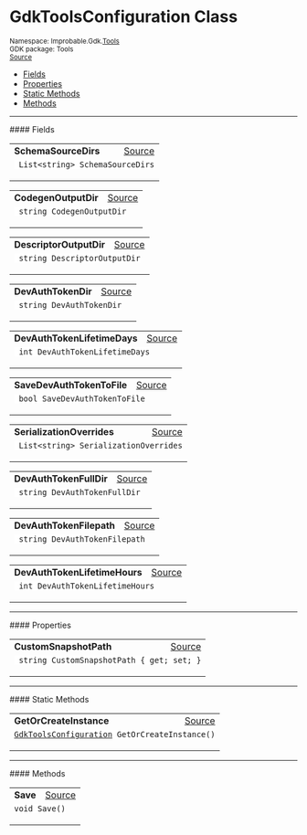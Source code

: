 
# GdkToolsConfiguration Class
<sup>
Namespace: Improbable.Gdk.<a href="{{urlRoot}}/api/tools-index">Tools</a><br/>
GDK package: Tools<br/>
<a href="https://www.github.com/spatialos/gdk-for-unity/blob/51790202/workers/unity/Packages/io.improbable.gdk.tools/GdkToolsConfiguration.cs/#L9">Source</a>
<style>
a code {
                    padding: 0em 0.25em!important;
}
code {
                    background-color: #ffffff!important;
}
</style>
</sup>
<nav id="pageToc" class="page-toc"><ul><li><a href="#fields">Fields</a>
<li><a href="#properties">Properties</a>
<li><a href="#static-methods">Static Methods</a>
<li><a href="#methods">Methods</a>
</ul></nav>








</p>
<hr style="width:100%; border-top-color:#d8d8d8" />
#### Fields


</p>




<table width="100%">
    <tr>
        <td style="border-right:none"><a id="schemasourcedirs"></a><b>SchemaSourceDirs</b></td>
        <td style="border-left:none; text-align:right"><a href="https://www.github.com/spatialos/gdk-for-unity/blob/51790202/workers/unity/Packages/io.improbable.gdk.tools/GdkToolsConfiguration.cs/#L11">Source</a></td>
    </tr>
    <tr>
        <td colspan="2">
<code> List&lt;string&gt; SchemaSourceDirs</code></p>


</td>
    </tr>
</table>


<table width="100%">
    <tr>
        <td style="border-right:none"><a id="codegenoutputdir"></a><b>CodegenOutputDir</b></td>
        <td style="border-left:none; text-align:right"><a href="https://www.github.com/spatialos/gdk-for-unity/blob/51790202/workers/unity/Packages/io.improbable.gdk.tools/GdkToolsConfiguration.cs/#L12">Source</a></td>
    </tr>
    <tr>
        <td colspan="2">
<code> string CodegenOutputDir</code></p>


</td>
    </tr>
</table>


<table width="100%">
    <tr>
        <td style="border-right:none"><a id="descriptoroutputdir"></a><b>DescriptorOutputDir</b></td>
        <td style="border-left:none; text-align:right"><a href="https://www.github.com/spatialos/gdk-for-unity/blob/51790202/workers/unity/Packages/io.improbable.gdk.tools/GdkToolsConfiguration.cs/#L13">Source</a></td>
    </tr>
    <tr>
        <td colspan="2">
<code> string DescriptorOutputDir</code></p>


</td>
    </tr>
</table>


<table width="100%">
    <tr>
        <td style="border-right:none"><a id="devauthtokendir"></a><b>DevAuthTokenDir</b></td>
        <td style="border-left:none; text-align:right"><a href="https://www.github.com/spatialos/gdk-for-unity/blob/51790202/workers/unity/Packages/io.improbable.gdk.tools/GdkToolsConfiguration.cs/#L14">Source</a></td>
    </tr>
    <tr>
        <td colspan="2">
<code> string DevAuthTokenDir</code></p>


</td>
    </tr>
</table>


<table width="100%">
    <tr>
        <td style="border-right:none"><a id="devauthtokenlifetimedays"></a><b>DevAuthTokenLifetimeDays</b></td>
        <td style="border-left:none; text-align:right"><a href="https://www.github.com/spatialos/gdk-for-unity/blob/51790202/workers/unity/Packages/io.improbable.gdk.tools/GdkToolsConfiguration.cs/#L15">Source</a></td>
    </tr>
    <tr>
        <td colspan="2">
<code> int DevAuthTokenLifetimeDays</code></p>


</td>
    </tr>
</table>


<table width="100%">
    <tr>
        <td style="border-right:none"><a id="savedevauthtokentofile"></a><b>SaveDevAuthTokenToFile</b></td>
        <td style="border-left:none; text-align:right"><a href="https://www.github.com/spatialos/gdk-for-unity/blob/51790202/workers/unity/Packages/io.improbable.gdk.tools/GdkToolsConfiguration.cs/#L16">Source</a></td>
    </tr>
    <tr>
        <td colspan="2">
<code> bool SaveDevAuthTokenToFile</code></p>


</td>
    </tr>
</table>


<table width="100%">
    <tr>
        <td style="border-right:none"><a id="serializationoverrides"></a><b>SerializationOverrides</b></td>
        <td style="border-left:none; text-align:right"><a href="https://www.github.com/spatialos/gdk-for-unity/blob/51790202/workers/unity/Packages/io.improbable.gdk.tools/GdkToolsConfiguration.cs/#L17">Source</a></td>
    </tr>
    <tr>
        <td colspan="2">
<code> List&lt;string&gt; SerializationOverrides</code></p>


</td>
    </tr>
</table>


<table width="100%">
    <tr>
        <td style="border-right:none"><a id="devauthtokenfulldir"></a><b>DevAuthTokenFullDir</b></td>
        <td style="border-left:none; text-align:right"><a href="https://www.github.com/spatialos/gdk-for-unity/blob/51790202/workers/unity/Packages/io.improbable.gdk.tools/GdkToolsConfiguration.cs/#L19">Source</a></td>
    </tr>
    <tr>
        <td colspan="2">
<code> string DevAuthTokenFullDir</code></p>


</td>
    </tr>
</table>


<table width="100%">
    <tr>
        <td style="border-right:none"><a id="devauthtokenfilepath"></a><b>DevAuthTokenFilepath</b></td>
        <td style="border-left:none; text-align:right"><a href="https://www.github.com/spatialos/gdk-for-unity/blob/51790202/workers/unity/Packages/io.improbable.gdk.tools/GdkToolsConfiguration.cs/#L20">Source</a></td>
    </tr>
    <tr>
        <td colspan="2">
<code> string DevAuthTokenFilepath</code></p>


</td>
    </tr>
</table>


<table width="100%">
    <tr>
        <td style="border-right:none"><a id="devauthtokenlifetimehours"></a><b>DevAuthTokenLifetimeHours</b></td>
        <td style="border-left:none; text-align:right"><a href="https://www.github.com/spatialos/gdk-for-unity/blob/51790202/workers/unity/Packages/io.improbable.gdk.tools/GdkToolsConfiguration.cs/#L21">Source</a></td>
    </tr>
    <tr>
        <td colspan="2">
<code> int DevAuthTokenLifetimeHours</code></p>


</td>
    </tr>
</table>





</p>
<hr style="width:100%; border-top-color:#d8d8d8" />
#### Properties


</p>




<table width="100%">
    <tr>
        <td style="border-right:none"><a id="customsnapshotpath"></a><b>CustomSnapshotPath</b></td>
        <td style="border-left:none; text-align:right"><a href="https://www.github.com/spatialos/gdk-for-unity/blob/51790202/workers/unity/Packages/io.improbable.gdk.tools/GdkToolsConfiguration.cs/#L25">Source</a></td>
    </tr>
    <tr>
        <td colspan="2">
<code> string CustomSnapshotPath { get; set; }</code></p>



</td>
    </tr>
</table>




</p>
<hr style="width:100%; border-top-color:#d8d8d8" />
#### Static Methods


</p>




<table width="100%">
    <tr>
        <td style="border-right:none"><a id="getorcreateinstance"></a><b>GetOrCreateInstance</b></td>
        <td style="border-left:none; text-align:right"><a href="https://www.github.com/spatialos/gdk-for-unity/blob/51790202/workers/unity/Packages/io.improbable.gdk.tools/GdkToolsConfiguration.cs/#L111">Source</a></td>
    </tr>
    <tr>
        <td colspan="2">
<code><a href="{{urlRoot}}/api/tools/gdk-tools-configuration">GdkToolsConfiguration</a> GetOrCreateInstance()</code></p>






</td>
    </tr>
</table>





</p>
<hr style="width:100%; border-top-color:#d8d8d8" />
#### Methods


</p>




<table width="100%">
    <tr>
        <td style="border-right:none"><a id="save"></a><b>Save</b></td>
        <td style="border-left:none; text-align:right"><a href="https://www.github.com/spatialos/gdk-for-unity/blob/51790202/workers/unity/Packages/io.improbable.gdk.tools/GdkToolsConfiguration.cs/#L38">Source</a></td>
    </tr>
    <tr>
        <td colspan="2">
<code>void Save()</code></p>






</td>
    </tr>
</table>





